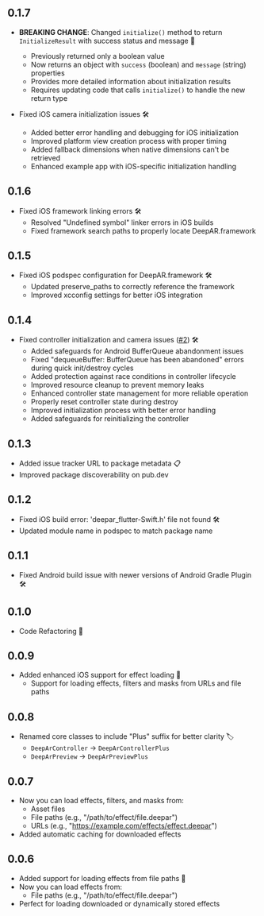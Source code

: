 ## 0.1.7

- **BREAKING CHANGE**: Changed `initialize()` method to return `InitializeResult` with success status and message 🚨
  - Previously returned only a boolean value
  - Now returns an object with `success` (boolean) and `message` (string) properties
  - Provides more detailed information about initialization results
  - Requires updating code that calls `initialize()` to handle the new return type

- Fixed iOS camera initialization issues 🛠️
  - Added better error handling and debugging for iOS initialization
  - Improved platform view creation process with proper timing
  - Added fallback dimensions when native dimensions can't be retrieved
  - Enhanced example app with iOS-specific initialization handling

## 0.1.6

- Fixed iOS framework linking errors 🛠️
  - Resolved "Undefined symbol" linker errors in iOS builds
  - Fixed framework search paths to properly locate DeepAR.framework

## 0.1.5

- Fixed iOS podspec configuration for DeepAR.framework 🛠️
  - Updated preserve_paths to correctly reference the framework
  - Improved xcconfig settings for better iOS integration

## 0.1.4

- Fixed controller initialization and camera issues ([#2](https://github.com/Ifoegbu1/deepar-flutter-plus/issues/2)) 🛠️
  - Added safeguards for Android BufferQueue abandonment issues
  - Fixed "dequeueBuffer: BufferQueue has been abandoned" errors during quick init/destroy cycles
  - Added protection against race conditions in controller lifecycle
  - Improved resource cleanup to prevent memory leaks
  - Enhanced controller state management for more reliable operation
  - Properly reset controller state during destroy
  - Improved initialization process with better error handling
  - Added safeguards for reinitializing the controller


## 0.1.3

- Added issue tracker URL to package metadata 📋
- Improved package discoverability on pub.dev

## 0.1.2

- Fixed iOS build error: 'deepar_flutter-Swift.h' file not found 🛠️
- Updated module name in podspec to match package name

## 0.1.1

- Fixed Android build issue with newer versions of Android Gradle Plugin 🛠️

## 0.1.0

- Code Refactoring 🔄

## 0.0.9

- Added enhanced iOS support for effect loading 📱
  - Support for loading effects, filters and masks from URLs and file paths

## 0.0.8

- Renamed core classes to include "Plus" suffix for better clarity 🏷️
  - `DeepArController` → `DeepArControllerPlus`
  - `DeepArPreview` → `DeepArPreviewPlus`

## 0.0.7

- Now you can load effects, filters, and masks from:
  - Asset files
  - File paths (e.g., "/path/to/effect/file.deepar")
  - URLs (e.g., "https://example.com/effects/effect.deepar")
- Added automatic caching for downloaded effects

## 0.0.6

- Added support for loading effects from file paths 🎉
- Now you can load effects from:
  - File paths (e.g., "/path/to/effect/file.deepar")
- Perfect for loading downloaded or dynamically stored effects
